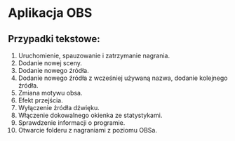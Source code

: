 # Aplikacja OBS

## Przypadki tekstowe:

1. Uruchomienie, spauzowanie i zatrzymanie nagrania.
2. Dodanie nowej sceny.
3. Dodanie nowego źródła.
4. Dodanie nowego źródła z wcześniej używaną nazwa, dodanie kolejnego źródła.
5. Zmiana motywu obsa.
6. Efekt przejścia.
7. Wyłączenie źródła dźwięku.
8. Włączenie dokowalnego okienka ze statystykami.
9. Sprawdzenie informacji o programie.
10. Otwarcie folderu z nagraniami z poziomu OBSa.
